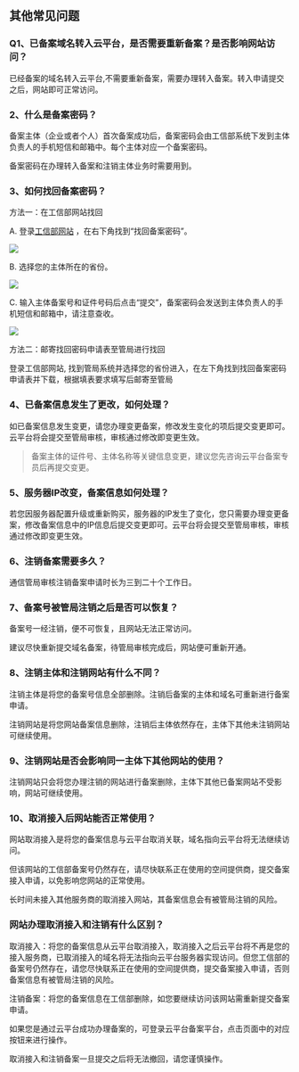 ## 其他常见问题

### Q1、已备案域名转入云平台，是否需要重新备案？是否影响网站访问？

已经备案的域名转入云平台,不需要重新备案，需要办理转入备案。转入申请提交之后，网站即可正常访问。

### 2、什么是备案密码？

备案主体（企业或者个人）首次备案成功后，备案密码会由工信部系统下发到主体负责人的手机短信和邮箱中。每个主体对应一个备案密码。

备案密码在办理转入备案和注销主体业务时需要用到。

### 3、如何找回备案密码？

方法一：在工信部网站找回

A. 登录[工信部网站](http://www.miitbeian.gov.cn/state/outPortal/loginPortal.action;jsessionid=L8dBVHPQTGkH8p1t4cPK08L2z2cLpySnzn9tbLTQc42nhBN4QsFp!1473300151) ，在右下角找到“找回备案密码”。

![](http://imgcache.tce.fsphere.cn/static/mc.qcloudimg.com/static/img/0bd02303806c7dd6e6c4f813e9654b5b/image.jpg)


B. 选择您的主体所在的省份。

![](http://imgcache.tce.fsphere.cn/static/mc.qcloudimg.com/static/img/746e15a46d01e039bd39e1e7d1848c55/image.jpg)


C. 输入主体备案号和证件号码后点击“提交”，备案密码会发送到主体负责人的手机短信和邮箱中，请注意查收。


![](http://imgcache.tce.fsphere.cn/static/mc.qcloudimg.com/static/img/294bf01b09198daba9efac7d3320de6c/image.jpg)

方法二：邮寄找回密码申请表至管局进行找回

登录工信部网站, 找到管局系统并选择您的省份进入，在左下角找到找回备案密码申请表并下载，根据填表要求填写后邮寄至管局

### 4、已备案信息发生了更改，如何处理？

如已备案信息发生变更，请您办理变更备案，修改发生变化的项后提交变更即可。云平台将会提交至管局审核，审核通过修改即变更生效。

>备案主体的证件号、主体名称等关键信息变更，建议您先咨询云平台备案专员后再提交变更。

### 5、服务器IP改变，备案信息如何处理？

若您因服务器配置升级或重新购买，服务器的IP发生了变化，您只需要办理变更备案，修改备案信息中的IP信息后提交变更即可。云平台将会提交至管局审核，审核通过修改即变更生效。

### 6、注销备案需要多久？

通信管局审核注销备案申请时长为三到二十个工作日。

### 7、备案号被管局注销之后是否可以恢复？

备案号一经注销，便不可恢复，且网站无法正常访问。

建议尽快重新提交域名备案，待管局审核完成后，网站便可重新开通。

### 8、注销主体和注销网站有什么不同？

注销主体是将您的备案号信息全部删除。注销后备案的主体和域名可重新进行备案申请。

注销网站是将您网站备案信息删除，注销后主体依然存在，主体下其他未注销网站可继续使用。

### 9、注销网站是否会影响同一主体下其他网站的使用？

注销网站只会将您办理注销的网站进行备案删除，主体下其他已备案网站不受影响，网站可继续使用。

### 10、取消接入后网站能否正常使用？

网站取消接入是将您的备案信息与云平台取消关联，域名指向云平台将无法继续访问。

但该网站的工信部备案号仍然存在，请尽快联系正在使用的空间提供商，提交备案接入申请，以免影响您网站的正常使用。

长时间未接入其他服务商的取消接入网站，其备案信息会有被管局注销的风险。

### 网站办理取消接入和注销有什么区别？

取消接入：将您的备案信息从云平台取消接入，取消接入之后云平台将不再是您的接入服务商，已取消接入的域名将无法指向云平台服务器实现访问。但您工信部的备案号仍然存在，请您尽快联系正在使用的空间提供商，提交备案接入申请，否则备案信息有被管局注销的风险。

注销备案：将您的备案信息在工信部删除，如您要继续访问该网站需重新提交备案申请。

如果您是通过云平台成功办理备案的，可登录云平台备案平台，点击页面中的对应按钮来进行操作。

取消接入和注销备案一旦提交之后将无法撤回，请您谨慎操作。